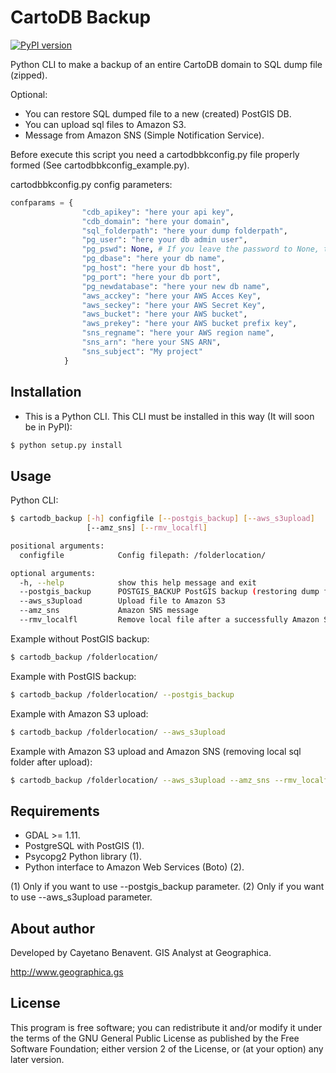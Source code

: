 # CartoDB Backup

[![PyPI version](https://badge.fury.io/py/cartodb_backup.svg)](https://badge.fury.io/py/cartodb_backup)

Python CLI to make a backup of an entire CartoDB domain to SQL dump file (zipped).

Optional:

- You can restore SQL dumped file to a new (created) PostGIS DB.
- You can upload sql files to Amazon S3.
- Message from Amazon SNS (Simple Notification Service).

Before execute this script you need a cartodbbkconfig.py file properly
formed (See cartodbbkconfig_example.py).

cartodbbkconfig.py config parameters:

```python
confparams = {
                "cdb_apikey": "here your api key",
                "cdb_domain": "here your domain",
                "sql_folderpath": "here your dump folderpath",
                "pg_user": "here your db admin user",
                "pg_pswd": None, # If you leave the password to None, the program will ask you in the command line interface
                "pg_dbase": "here your db name",
                "pg_host": "here your db host",
                "pg_port": "here your db port",
                "pg_newdatabase": "here your new db name",
                "aws_acckey": "here your AWS Acces Key",
                "aws_seckey": "here your AWS Secret Key",
                "aws_bucket": "here your AWS bucket",
                "aws_prekey": "here your AWS bucket prefix key",
                "sns_regname": "here your AWS region name",
                "sns_arn": "here your SNS ARN",
                "sns_subject": "My project"
            }
```
## Installation
- This is a Python CLI. This CLI must be installed in this way (It will soon be in PyPI):
```bash
$ python setup.py install
```

## Usage
Python CLI:

```bash
$ cartodb_backup [-h] configfile [--postgis_backup] [--aws_s3upload]
                 [--amz_sns] [--rmv_localfl]

positional arguments:
  configfile            Config filepath: /folderlocation/

optional arguments:
  -h, --help            show this help message and exit
  --postgis_backup      POSTGIS_BACKUP PostGIS backup (restoring dump file created)
  --aws_s3upload        Upload file to Amazon S3
  --amz_sns             Amazon SNS message
  --rmv_localfl         Remove local file after a successfully Amazon S3 upload

```
Example without PostGIS backup:
```bash
$ cartodb_backup /folderlocation/

```
Example with PostGIS backup:
```bash
$ cartodb_backup /folderlocation/ --postgis_backup

```
Example with Amazon S3 upload:
```bash
$ cartodb_backup /folderlocation/ --aws_s3upload

```
Example with Amazon S3 upload and Amazon SNS (removing local sql folder after upload):
```bash
$ cartodb_backup /folderlocation/ --aws_s3upload --amz_sns --rmv_localfl

```

## Requirements
- GDAL >= 1.11.
- PostgreSQL with PostGIS (1).
- Psycopg2 Python library (1).
- Python interface to Amazon Web Services (Boto) (2).

(1) Only if you want to use --postgis_backup parameter.
(2) Only if you want to use --aws_s3upload parameter.

## About author
Developed by Cayetano Benavent.
GIS Analyst at Geographica.

http://www.geographica.gs


## License
This program is free software; you can redistribute it and/or modify
it under the terms of the GNU General Public License as published by
the Free Software Foundation; either version 2 of the License, or
(at your option) any later version.
